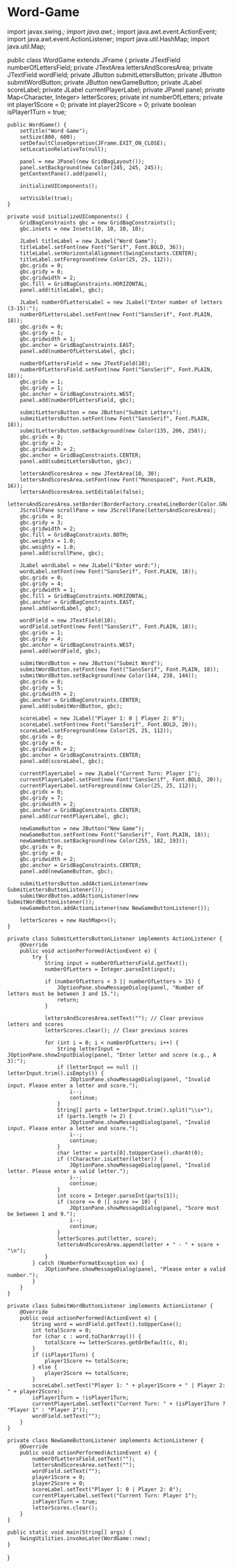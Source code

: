 # Word-Game
import javax.swing.*;
import java.awt.*;
import java.awt.event.ActionEvent;
import java.awt.event.ActionListener;
import java.util.HashMap;
import java.util.Map;

public class WordGame extends JFrame {
    private JTextField numberOfLettersField;
    private JTextArea lettersAndScoresArea;
    private JTextField wordField;
    private JButton submitLettersButton;
    private JButton submitWordButton;
    private JButton newGameButton;
    private JLabel scoreLabel;
    private JLabel currentPlayerLabel;
    private JPanel panel;
    private Map<Character, Integer> letterScores;
    private int numberOfLetters;
    private int player1Score = 0;
    private int player2Score = 0;
    private boolean isPlayer1Turn = true;

    public WordGame() {
        setTitle("Word Game");
        setSize(800, 600);
        setDefaultCloseOperation(JFrame.EXIT_ON_CLOSE);
        setLocationRelativeTo(null);

        panel = new JPanel(new GridBagLayout());
        panel.setBackground(new Color(245, 245, 245));
        getContentPane().add(panel);

        initializeUIComponents();

        setVisible(true);
    }

    private void initializeUIComponents() {
        GridBagConstraints gbc = new GridBagConstraints();
        gbc.insets = new Insets(10, 10, 10, 10);

        JLabel titleLabel = new JLabel("Word Game");
        titleLabel.setFont(new Font("Serif", Font.BOLD, 36));
        titleLabel.setHorizontalAlignment(SwingConstants.CENTER);
        titleLabel.setForeground(new Color(25, 25, 112));
        gbc.gridx = 0;
        gbc.gridy = 0;
        gbc.gridwidth = 2;
        gbc.fill = GridBagConstraints.HORIZONTAL;
        panel.add(titleLabel, gbc);

        JLabel numberOfLettersLabel = new JLabel("Enter number of letters (3-15):");
        numberOfLettersLabel.setFont(new Font("SansSerif", Font.PLAIN, 18));
        gbc.gridx = 0;
        gbc.gridy = 1;
        gbc.gridwidth = 1;
        gbc.anchor = GridBagConstraints.EAST;
        panel.add(numberOfLettersLabel, gbc);

        numberOfLettersField = new JTextField(10);
        numberOfLettersField.setFont(new Font("SansSerif", Font.PLAIN, 18));
        gbc.gridx = 1;
        gbc.gridy = 1;
        gbc.anchor = GridBagConstraints.WEST;
        panel.add(numberOfLettersField, gbc);

        submitLettersButton = new JButton("Submit Letters");
        submitLettersButton.setFont(new Font("SansSerif", Font.PLAIN, 18));
        submitLettersButton.setBackground(new Color(135, 206, 250));
        gbc.gridx = 0;
        gbc.gridy = 2;
        gbc.gridwidth = 2;
        gbc.anchor = GridBagConstraints.CENTER;
        panel.add(submitLettersButton, gbc);

        lettersAndScoresArea = new JTextArea(10, 30);
        lettersAndScoresArea.setFont(new Font("Monospaced", Font.PLAIN, 16));
        lettersAndScoresArea.setEditable(false);
        lettersAndScoresArea.setBorder(BorderFactory.createLineBorder(Color.GRAY));
        JScrollPane scrollPane = new JScrollPane(lettersAndScoresArea);
        gbc.gridx = 0;
        gbc.gridy = 3;
        gbc.gridwidth = 2;
        gbc.fill = GridBagConstraints.BOTH;
        gbc.weightx = 1.0;
        gbc.weighty = 1.0;
        panel.add(scrollPane, gbc);

        JLabel wordLabel = new JLabel("Enter word:");
        wordLabel.setFont(new Font("SansSerif", Font.PLAIN, 18));
        gbc.gridx = 0;
        gbc.gridy = 4;
        gbc.gridwidth = 1;
        gbc.fill = GridBagConstraints.HORIZONTAL;
        gbc.anchor = GridBagConstraints.EAST;
        panel.add(wordLabel, gbc);

        wordField = new JTextField(10);
        wordField.setFont(new Font("SansSerif", Font.PLAIN, 18));
        gbc.gridx = 1;
        gbc.gridy = 4;
        gbc.anchor = GridBagConstraints.WEST;
        panel.add(wordField, gbc);

        submitWordButton = new JButton("Submit Word");
        submitWordButton.setFont(new Font("SansSerif", Font.PLAIN, 18));
        submitWordButton.setBackground(new Color(144, 238, 144));
        gbc.gridx = 0;
        gbc.gridy = 5;
        gbc.gridwidth = 2;
        gbc.anchor = GridBagConstraints.CENTER;
        panel.add(submitWordButton, gbc);

        scoreLabel = new JLabel("Player 1: 0 | Player 2: 0");
        scoreLabel.setFont(new Font("SansSerif", Font.BOLD, 20));
        scoreLabel.setForeground(new Color(25, 25, 112));
        gbc.gridx = 0;
        gbc.gridy = 6;
        gbc.gridwidth = 2;
        gbc.anchor = GridBagConstraints.CENTER;
        panel.add(scoreLabel, gbc);

        currentPlayerLabel = new JLabel("Current Turn: Player 1");
        currentPlayerLabel.setFont(new Font("SansSerif", Font.BOLD, 20));
        currentPlayerLabel.setForeground(new Color(25, 25, 112));
        gbc.gridx = 0;
        gbc.gridy = 7;
        gbc.gridwidth = 2;
        gbc.anchor = GridBagConstraints.CENTER;
        panel.add(currentPlayerLabel, gbc);

        newGameButton = new JButton("New Game");
        newGameButton.setFont(new Font("SansSerif", Font.PLAIN, 18));
        newGameButton.setBackground(new Color(255, 182, 193));
        gbc.gridx = 0;
        gbc.gridy = 8;
        gbc.gridwidth = 2;
        gbc.anchor = GridBagConstraints.CENTER;
        panel.add(newGameButton, gbc);

        submitLettersButton.addActionListener(new SubmitLettersButtonListener());
        submitWordButton.addActionListener(new SubmitWordButtonListener());
        newGameButton.addActionListener(new NewGameButtonListener());

        letterScores = new HashMap<>();
    }

    private class SubmitLettersButtonListener implements ActionListener {
        @Override
        public void actionPerformed(ActionEvent e) {
            try {
                String input = numberOfLettersField.getText();
                numberOfLetters = Integer.parseInt(input);

                if (numberOfLetters < 3 || numberOfLetters > 15) {
                    JOptionPane.showMessageDialog(panel, "Number of letters must be between 3 and 15.");
                    return;
                }

                lettersAndScoresArea.setText(""); // Clear previous letters and scores
                letterScores.clear(); // Clear previous scores

                for (int i = 0; i < numberOfLetters; i++) {
                    String letterInput = JOptionPane.showInputDialog(panel, "Enter letter and score (e.g., A 3):");
                    if (letterInput == null || letterInput.trim().isEmpty()) {
                        JOptionPane.showMessageDialog(panel, "Invalid input. Please enter a letter and score.");
                        i--;
                        continue;
                    }
                    String[] parts = letterInput.trim().split("\\s+");
                    if (parts.length != 2) {
                        JOptionPane.showMessageDialog(panel, "Invalid input. Please enter a letter and score.");
                        i--;
                        continue;
                    }
                    char letter = parts[0].toUpperCase().charAt(0);
                    if (!Character.isLetter(letter)) {
                        JOptionPane.showMessageDialog(panel, "Invalid letter. Please enter a valid letter.");
                        i--;
                        continue;
                    }
                    int score = Integer.parseInt(parts[1]);
                    if (score <= 0 || score >= 10) {
                        JOptionPane.showMessageDialog(panel, "Score must be between 1 and 9.");
                        i--;
                        continue;
                    }
                    letterScores.put(letter, score);
                    lettersAndScoresArea.append(letter + " - " + score + "\n");
                }
            } catch (NumberFormatException ex) {
                JOptionPane.showMessageDialog(panel, "Please enter a valid number.");
            }
        }
    }

    private class SubmitWordButtonListener implements ActionListener {
        @Override
        public void actionPerformed(ActionEvent e) {
            String word = wordField.getText().toUpperCase();
            int totalScore = 0;
            for (char c : word.toCharArray()) {
                totalScore += letterScores.getOrDefault(c, 0);
            }
            if (isPlayer1Turn) {
                player1Score += totalScore;
            } else {
                player2Score += totalScore;
            }
            scoreLabel.setText("Player 1: " + player1Score + " | Player 2: " + player2Score);
            isPlayer1Turn = !isPlayer1Turn;
            currentPlayerLabel.setText("Current Turn: " + (isPlayer1Turn ? "Player 1" : "Player 2"));
            wordField.setText("");
        }
    }

    private class NewGameButtonListener implements ActionListener {
        @Override
        public void actionPerformed(ActionEvent e) {
            numberOfLettersField.setText("");
            lettersAndScoresArea.setText("");
            wordField.setText("");
            player1Score = 0;
            player2Score = 0;
            scoreLabel.setText("Player 1: 0 | Player 2: 0");
            currentPlayerLabel.setText("Current Turn: Player 1");
            isPlayer1Turn = true;
            letterScores.clear();
        }
    }

    public static void main(String[] args) {
        SwingUtilities.invokeLater(WordGame::new);
    }
}
